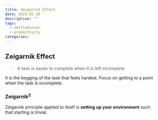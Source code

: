 ```yaml
---
title: Zeigarnik Effect
date: 2025-02-18
description: ""
tags:
  - zettlekasten
  - productivity
categories:
---
```


## Zeigarnik Effect

> A task is easier to complete when it is left incomplete

It is the begging of the task that feels hardest.
Focus on getting to a point when the task is incomplete.

### $\text{Zeigarnik}^2$

Zeigarnik principle applied to itself is **setting up your environment** 
such that starting is trivial.
